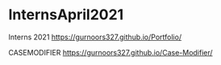 # InternsApril2021
Interns 2021
https://gurnoors327.github.io/Portfolio/

CASEMODIFIER
https://gurnoors327.github.io/Case-Modifier/

